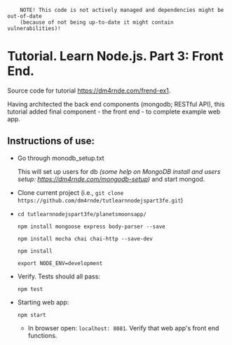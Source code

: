 ```
	NOTE! This code is not actively managed and dependencies might be out-of-date 
	(because of not being up-to-date it might contain vulnerabilities)!
```

# Tutorial. Learn Node.js. Part 3: Front End.

Source code for tutorial https://dm4rnde.com/frend-ex1.


Having architected the back end components (mongodb; RESTful API), this tutorial added final component - the front end - to complete example web app.


## Instructions of use:

- Go through monodb_setup.txt

	This will set up users for db *(some help on MongoDB install and users setup: https://dm4rnde.com/mongodb-setup)* and start mongod.

- Clone current project (i.e., `git clone https://github.com/dm4rnde/tutlearnnodejspart3fe.git`)

- 	`cd tutlearnnodejspart3fe/planetsmoonsapp/`	
	
	`npm install mongoose express body-parser --save`
	
	`npm install mocha chai chai-http --save-dev`
	
	`npm install`
	
	`export NODE_ENV=development`

- Verify. Tests should all pass:

	`npm test`

- Starting web app:

	`npm start`
	
	- In browser open: `localhost: 8081`. Verify that web app's front end functions.
	   
